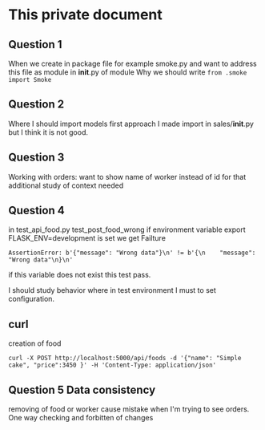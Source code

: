 # This private document

## Question 1

When we create in package file for example smoke.py and want 
to address this file as module in __init__.py of module Why we should write
`from .smoke import Smoke`  

## Question 2
Where I should import models first approach I made import in sales/__init__.py but I think it is not good.

## Question 3
Working with orders:
want to show name of worker instead of id for that additional study of context needed


## Question 4
in test_api_food.py test_post_food_wrong  if environment variable export FLASK_ENV=development is set we get Failture
```
AssertionError: b'{"message": "Wrong data"}\n' != b'{\n    "message": "Wrong data"\n}\n'
```
if this variable does not exist this test pass. 

I should study behavior where in test environment I must to set configuration.

## curl 
creation of food
```
curl -X POST http://localhost:5000/api/foods -d '{"name": "Simple cake", "price":3450 }' -H 'Content-Type: application/json'
``` 

## Question 5 Data consistency
removing of food or worker cause mistake when I'm trying to see orders. One way checking and forbitten of changes  

